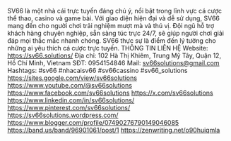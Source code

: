 SV66 là một nhà cái trực tuyến đáng chú ý, nổi bật trong lĩnh vực cá cược thể thao, casino và game bài. Với giao diện hiện đại và dễ sử dụng, SV66 mang đến cho người chơi trải nghiệm mượt mà và thú vị. Đội ngũ hỗ trợ khách hàng chuyên nghiệp, sẵn sàng túc trực 24/7, sẽ giúp người chơi giải đáp mọi thắc mắc nhanh chóng. SV66 thực sự là điểm đến lý tưởng cho những ai yêu thích cá cược trực tuyến.
THÔNG TIN LIÊN HỆ
Website: https://sv66.solutions/
Địa chỉ: 102 Hà Thị Khiêm, Trung Mỹ Tây, Quận 12, Hồ Chí Minh, Vietnam
SĐT: 0954154846
Mail: sv66solutions@gmail.com
Hashtags: #sv66 #nhacaisv66 #sv66cassino #sv66_solutions
https://sites.google.com/view/sv66solutions
https://www.youtube.com/@sv66solutions
https://www.facebook.com/sv66solutions
https://x.com/sv66solutions
https://www.linkedin.com/in/sv66solutions/
https://www.pinterest.com/sv66solutions/
https://sv66solutions.wordpress.com/
https://www.blogger.com/profile/07490276790149046085
https://band.us/band/96901061/post/1
https://zenwriting.net/o90huiqmla